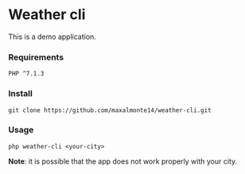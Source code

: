 # Weather cli

This is a demo application.

### Requirements

`PHP ^7.1.3`

### Install

`git clone https://github.com/maxalmonte14/weather-cli.git`

### Usage

`php weather-cli <your-city>`

  **Note**: it is possible that the app does not work properly with your city.